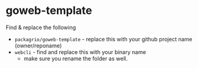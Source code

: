 # goweb-template


Find & replace the following

- `packagrio/goweb-template` - replace this with your github project name (owner/reponame)
- `webcli` - find and replace this with your binary name
    - make sure you rename the folder as well.  

